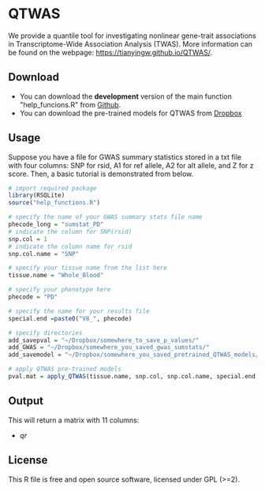<!-- README.md is generated from README.Rmd. Please edit that file -->
QTWAS
==========

We provide a quantile tool for investigating nonlinear gene-trait associations in Transcriptome-Wide Association Analysis (TWAS). More information can be found on the webpage: https://tianyingw.github.io/QTWAS/.

Download
------------

- You can download the **development** version of the main function "help_funcions.R" from [Github](https://github.com/tianyingw/QTWAS).
- You can download the pre-trained models for QTWAS from [Dropbox]()

Usage
-----
Suppose you have a file for GWAS summary statistics stored in a txt file with four columns: SNP for rsid, A1 for ref allele, A2 for alt allele, and Z for z score. Then, a basic tutorial is demonstrated from below.

``` r
# import required package
library(RSQLite)
source("help_functions.R")

# specify the name of your GWAS summary stats file name
phecode_long = "sumstat_PD" 
# indicate the column for SNP(rsid)
snp.col = 1 
# indicate the column name for rsid
snp.col.name = "SNP" 

# specify your tissue name from the list here
tissue.name = "Whole_Blood" 

# specify your phenotype here
phecode = "PD" 

# specify the name for your results file
special.end =paste0("V8_", phecode) 

# specify directories
add_savepval = "~/Dropbox/somewhere_to_save_p_values/"
add_GWAS = "~/Dropbox/somewhere_you_saved_gwas_sumstats/"
add_savemodel = "~/Dropbox/somewhere_you_saved_pretrained_QTWAS_models/"

# apply QTWAS pre-trained models
pval.mat = apply_QTWAS(tissue.name, snp.col, snp.col.name, special.end, phecode_long, add_savemodel, add_GWAS, add_savepval)

```

Output
-------
This will return a matrix with 11 columns:
- *qr*


License
-------

This R file is free and open source software, licensed under GPL (&gt;=2).
